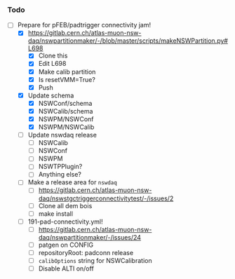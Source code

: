 ### Todo

- [ ] Prepare for pFEB/padtrigger connectivity jam!
  - [x] https://gitlab.cern.ch/atlas-muon-nsw-daq/nswpartitionmaker/-/blob/master/scripts/makeNSWPartition.py#L698
    - [x] Clone this
    - [x] Edit L698
    - [x] Make calib partition
    - [x] Is resetVMM=True?
    - [x] Push
  - [x] Update schema
    - [x] NSWConf/schema
    - [x] NSWCalib/schema
    - [x] NSWPM/NSWConf
    - [x] NSWPM/NSWCalib
  - [ ] Update nswdaq release
    - [ ] NSWCalib
    - [ ] NSWConf
    - [ ] NSWPM
    - [ ] NSWTPPlugin?
    - [ ] Anything else?
  - [ ] Make a release area for `nswdaq`
    - [ ] https://gitlab.cern.ch/atlas-muon-nsw-daq/nswstgctriggerconnectivitytest/-/issues/2
    - [ ] Clone all dem bois
    - [ ] make install
  - [ ] 191-pad-connectivity.yml!
    - [ ] https://gitlab.cern.ch/atlas-muon-nsw-daq/nswpartitionmaker/-/issues/24
    - [ ] patgen on CONFIG
    - [ ] repositoryRoot: padconn release
    - [ ] `calibOptions` string for NSWCalibration
    - [ ] Disable ALTI on/off
